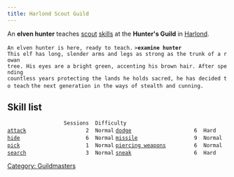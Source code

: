 ```yaml
---
title: Harlond Scout Guild
---
```


An **elven hunter** teaches [scout](thief "wikilink")
[skills](skill "wikilink") at the **Hunter's Guild** in
[Harlond](Harlond "wikilink").

`An elven hunter is here, ready to teach.`
`>`**`examine hunter`**
`This elf has long, slender arms and legs as strong as the trunk of a rowan`
`tree. His eyes are a bright green, accenting his brown hair. After spending`
`countless years protecting the lands he holds sacred, he has decided to teach`
`the next generation in the ways of stealth and cunning.`

## Skill list

`                  Sessions  Difficulty`
[`attack`](attack "wikilink")`                   2  Normal`
[`dodge`](dodge "wikilink")`                    6  Hard`
[`hide`](hide "wikilink")`                     6  Normal`
[`missile`](missile "wikilink")`                  9  Normal`
[`pick`](pick "wikilink")`                     1  Normal`
[`piercing weapons`](piercing_weapons "wikilink")`         6  Normal`
[`search`](search "wikilink")`                   3  Normal`
[`sneak`](sneak "wikilink")`                    6  Hard`

[Category: Guildmasters](Category:_Guildmasters "wikilink")
